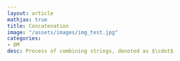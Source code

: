 ```yaml
---
layout: article
mathjax: true
title: Concatenation
image: "/assets/images/img_test.jpg"
categories:
- DM
desc: Process of combining strings, denoted as $\cdot$
































































































































































































































































































































































 
imagealt: 
---
```


Process of combining strings, denoted as $\cdot$

































































































































































































































































































































































